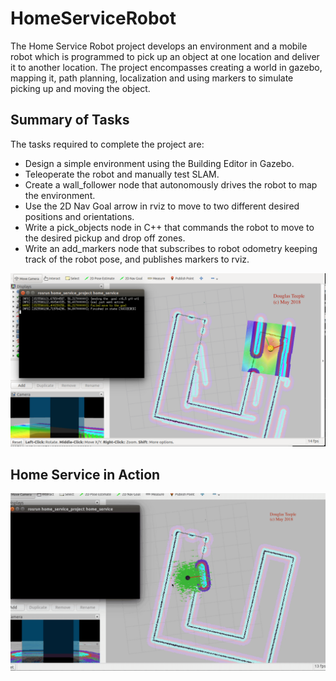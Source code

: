 # HomeServiceRobot

The Home Service Robot project develops an environment and a mobile robot which is programmed to pick up an object at one location and deliver it to another location. The project encompasses creating a world in gazebo, mapping it, path planning, localization and using markers to simulate picking up and moving the object.

## Summary of Tasks

The tasks required to complete the project are:

* Design a simple environment using the Building Editor in Gazebo.
* Teleoperate the robot and manually test SLAM.
* Create a wall_follower node that autonomously drives the robot to map the environment.
* Use the 2D Nav Goal arrow in rviz to move to two different desired positions and orientations.
* Write a pick_objects node in C++ that commands the robot to move to the desired pickup and drop off zones.
* Write an add_markers node that subscribes to robot odometry keeping track of the robot pose, and publishes markers to rviz.

![alt text](images/Rviz_goal.png "Coffee Delivered!")

## Home Service in Action

![alt text](images/HomeService.gif "Home Service in Action")
